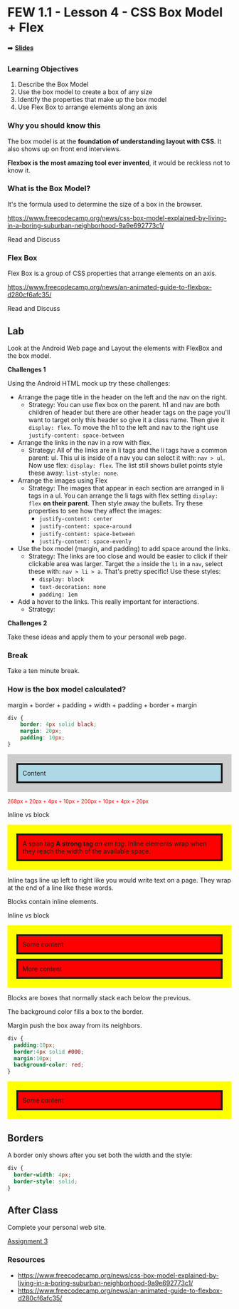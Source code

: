 <!-- .slide: data-background="./Images/header.svg" data-background-repeat="none" data-background-size="40% 40%" data-background-position="center 10%" class="header" -->
# FEW 1.1 - Lesson 4 - CSS Box Model + Flex

<!-- Put a link to the slides so that students can find them -->

➡️ [**Slides**](/Syllabus-Template/Slides/lesson1.html ':ignore')

<!-- > -->

### Learning Objectives

1. Describe the Box Model
1. Use the box model to create a box of any size
1. Identify the properties that make up the box model
1. Use Flex Box to arrange elements along an axis

<!-- > -->

### Why you should know this

The box model is at the **foundation of understanding layout with CSS**. It also shows up on front end interviews.

**Flexbox is the most amazing tool ever invented**, it would be reckless not to know it.

<!-- > -->

### What is the Box Model? 

<div>It's the formula used to determine the size of a box in the browser.</div>

https://www.freecodecamp.org/news/css-box-model-explained-by-living-in-a-boring-suburban-neighborhood-9a9e692773c1/

Read and Discuss

<!-- > -->

### Flex Box

Flex Box is a group of CSS properties that arrange elements on an axis. 

https://www.freecodecamp.org/news/an-animated-guide-to-flexbox-d280cf6afc35/

Read and Discuss

<!-- > -->

## Lab

Look at the Android Web page and Layout the elements with FlexBox and the box model.

**Challenges 1**

Using the Android HTML mock up try these challenges:

- Arrange the page title in the header on the left and the nav on the right.
    - Strategy: You can use flex box on the parent. h1 and nav are both children of header but there are other header tags on the page you'll want to target only this header so give it a class name. Then give it `display: flex`. To move the h1 to the left and nav to the right use `justify-content: space-between`
- Arrange the links in the nav in a row with flex. 
    - Strategy: All of the links are in li tags and the li tags have a common parent: ul. This ul is inside of a nav you can select it with: `nav > ul`. Now use flex: `display: flex`. The list still shows bullet points style these away: `list-style: none`. 
- Arrange the images using Flex
    - Strategy: The images that appear in each section are arranged in li tags in a ul. You can arrange the li tags with flex setting `display: flex` **on their parent**. Then style away the bullets. Try these properties to see how they affect the images: 
        - `justify-content: center`
        - `justify-content: space-around`
        - `justify-content: space-between`
        - `justify-content: space-evenly`
- Use the box model (margin, and padding) to add space around the links. 
    - Strategy: The links are too close and would be easier to click if their clickable area was larger. Target the `a` inside the `li` in a `nav`, select these with: `nav > li > a`. That's pretty specific! Use these styles: 
        - `display: block`
        - `text-decoration: none`
        - `padding: 1em`
- Add a hover to the links. This really important for interactions. 
    - Strategy: 

**Challenges 2**

Take these ideas and apply them to your personal web page. 

<!-- > -->

### Break

Take a ten minute break. 

<!-- > -->

### How is the box model calculated?

margin + border + padding + width + padding + border + margin

```css
div {
    border: 4px solid black;
    margin: 20px;
    padding: 10px;
}
```

<!-- > -->

<div style="background-color:#ccc; padding: 10px">
  <div style="width:auto;padding:10px;border:4px solid;margin:10px;background-color: lightblue; text-align: left">Content</div>
</div>

<small style="color: red">268px = 20px + 4px + 10px + 200px + 10px + 4px + 20px</small>

<!-- > -->

Inline vs block

<div style="background-color:yellow; padding: 10px">
  <div style="text-align:left;padding:10px;border:4px solid;margin:10px;background-color: red">
    <span>A span tag</span> <strong>A strong tag</strong> <em>an em tag</em>. Inline elements wrap when they reach the width of the available space.
  </div>
</div>

Inline tags line up left to right like you would write text on a page. They wrap at the end of a line like these words. 

Blocks contain inline elements. 

<!-- > -->

Inline vs block

<div style="background-color:yellow; padding: 10px">
  <div style="width:auto;padding:10px;border:4px solid;margin:10px;background-color: red">Some content</div>
  <div style="width:auto;padding:10px;border:4px solid;margin:10px;background-color: red">More content</div>
</div>

Blocks are boxes that normally stack each below the previous. 

<!-- > -->

The background color fills a box to the border.

Margin push the box away from its neighbors.

```CSS
div {
  padding:10px;
  border:4px solid #000;
  margin:10px;
  background-color: red;
}
```

<div style="background-color:yellow; padding: 10px">
  <div style="width:auto;padding:10px;border:4px solid;margin:10px;background-color: red">Some content</div>
</div>

<!-- > -->

## Borders

<!-- > -->

A border only shows after you set both the width and the style: 

```CSS 
div {
  border-width: 4px;
  border-style: solid;
}
```

## After Class 

Complete your personal web site. 

[Assignment 3](../assignments/assignment-03.md)

### Resources 

- https://www.freecodecamp.org/news/css-box-model-explained-by-living-in-a-boring-suburban-neighborhood-9a9e692773c1/
- https://www.freecodecamp.org/news/an-animated-guide-to-flexbox-d280cf6afc35/